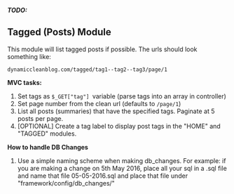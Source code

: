_**TODO:**_

Tagged (Posts) Module
---------------------

This module will list tagged posts if possible.
The urls should look something like:

`dynamiccleanblog.com/tagged/tag1--tag2--tag3/page/1`


**MVC tasks:**

1. Set tags as `$_GET["tag"] `variable (parse tags into an array in controller)
2. Set page number from the clean url (defaults to `/page/1`)
3. List all posts (summaries) that have the specified tags.
   Paginate at 5 posts per page.
4. [OPTIONAL] Create a tag label to display post tags in the "HOME" and "TAGGED" modules.


**How to handle DB Changes**

1. Use a simple naming scheme when making db_changes.
   For example: if you are making a change on 5th May 2016,
   place all your sql in a .sql file and name that file
   05-05-2016.sql and place that file under "framework/config/db_changes/"
